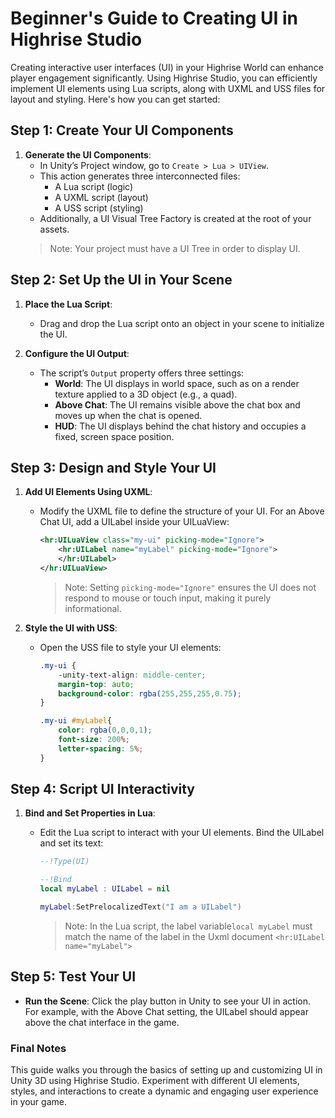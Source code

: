 # Beginner's Guide to Creating UI in Highrise Studio

Creating interactive user interfaces (UI) in your Highrise World can enhance player engagement significantly. Using Highrise Studio, you can efficiently implement UI elements using Lua scripts, along with UXML and USS files for layout and styling. Here's how you can get started:

## Step 1: Create Your UI Components

1. **Generate the UI Components**:
   - In Unity’s Project window, go to `Create > Lua > UIView`.
   - This action generates three interconnected files:
     - A Lua script (logic)
     - A UXML script (layout)
     - A USS script (styling)
   - Additionally, a UI Visual Tree Factory is created at the root of your assets.
   > Note: Your project must have a UI Tree in order to display UI.

## Step 2: Set Up the UI in Your Scene

1. **Place the Lua Script**:
   - Drag and drop the Lua script onto an object in your scene to initialize the UI.

2. **Configure the UI Output**:
   - The script’s `Output` property offers three settings:
     - **World**: The UI displays in world space, such as on a render texture applied to a 3D object (e.g., a quad).
     - **Above Chat**: The UI remains visible above the chat box and moves up when the chat is opened.
     - **HUD**: The UI displays behind the chat history and occupies a fixed, screen space position.

## Step 3: Design and Style Your UI

1. **Add UI Elements Using UXML**:
   - Modify the UXML file to define the structure of your UI. For an Above Chat UI, add a UILabel inside your UILuaView:
     ```xml
     <hr:UILuaView class="my-ui" picking-mode="Ignore">
         <hr:UILabel name="myLabel" picking-mode="Ignore">
         </hr:UILabel>
     </hr:UILuaView>
     ```
     > Note: Setting `picking-mode="Ignore"` ensures the UI does not respond to mouse or touch input, making it purely informational.

2. **Style the UI with USS**:
   - Open the USS file to style your UI elements:
     ```css
     .my-ui {
         -unity-text-align: middle-center;
         margin-top: auto;
         background-color: rgba(255,255,255,0.75);
     }

     .my-ui #myLabel{
         color: rgba(0,0,0,1);
         font-size: 200%;
         letter-spacing: 5%;
     }
     ```

## Step 4: Script UI Interactivity

1. **Bind and Set Properties in Lua**:
   - Edit the Lua script to interact with your UI elements. Bind the UILabel and set its text:
     ```lua
     --!Type(UI)

     --!Bind
     local myLabel : UILabel = nil

     myLabel:SetPrelocalizedText("I am a UILabel")
     ```
     
     > Note: In the Lua script, the label variable`local myLabel` must match the name of the label in the Uxml document `<hr:UILabel name="myLabel">`

## Step 5: Test Your UI

- **Run the Scene**: Click the play button in Unity to see your UI in action. For example, with the Above Chat setting, the UILabel should appear above the chat interface in the game.

### Final Notes

This guide walks you through the basics of setting up and customizing UI in Unity 3D using Highrise Studio. Experiment with different UI elements, styles, and interactions to create a dynamic and engaging user experience in your game.
